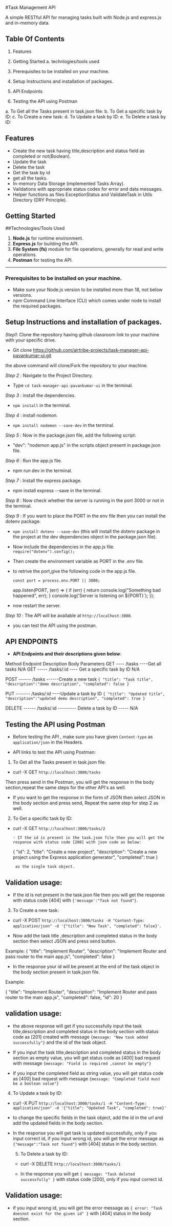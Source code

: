 #Task Management API

A simple RESTful API for managing tasks built with Node.js and express.js and in-memory data.

## Table Of Contents

1. Features
2. Getting Started
   a. technlogies/tools used

3. Prerequisites to be installed on your machine.

4. Setup Instructions and installation of packages.

5. API Endpoints

6. Testing the API using Postman

a. To Get all the Tasks present in task.json file:
b. To Get a specific task by ID:
c. To Create a new task:
d. To Update a task by ID:
e. To Delete a task by ID:

## Features

- Create the new task having title,description and status field as completed or not(Boolean).
- Update the task
- Delete the task
- Get the task by id
- get all the tasks.
- In-memory Data Storage (implemented Tasks Array).
- Vaildations with appropriate status codes for error and data messages.
- Helper functions as files ExceptionStatus and ValidateTask in Utils Directory (DRY Principle).

## Getting Started

##Technologies/Tools Used

1. **Node.js** for runtime environment.
2. **Express.js** for building the API.
3. **File System (fs)** module for file operations, generally for read and write operations.
4. **Postman** for testing the API.

---

### Prerequisites to be installed on your machine.

- Make sure your Node.js version to be installed more than 18, not below versions.
- npm Command Line Interface (CLI) which comes under node to install the required packages.

## Setup Instructions and installation of packages.

_Step1_: Clone the repository having github classroom link to your machine with your specific drive.

- Git clone https://github.com/airtribe-projects/task-manager-api-pavankumar-ui.git

the above command will clone/Fork the repository to your machine.

_Step 2_ : Navigate to the Project Directory.

- Type `cd task-manager-api-pavankumar-ui` in the terminal.

_Step 3_ : install the dependencies.

- `npm install` in the terminal.

_Step 4_ : install nodemon.

- `npm install nodemon --save-dev` in the terminal.

_Step 5_ : Now in the package.json file, add the following script:

- "dev": "nodemon app.js" in the scripts object present in package.json file.

_Step 6_ : Run the app.js file.

- npm run dev in the terminal.

_Step 7_ : Install the express package.

- npm install express --save in the terminal.

_Step 8_ : Now check whether the server is running in the port 3000 or not in the terminal.

_Step 9_ : If you want to place the PORT in the env file then you can install the dotenv package.

- `npm install dotenv --save-dev`
  (this will install the dotenv package in the project at the dev dependencies object in the package.json file).

- Now include the dependencies in the app.js file.
  `require("dotenv").config();`

- Then create the environment variable as PORT in the .env file.

- to retrive the port,give the following code in the app.js file.

  `const port = process.env.PORT || 3000;`

  app.listen(PORT, (err) => {
  if (err) {
  return console.log("Something bad happened", err);
  }
  console.log('Server is listening on ${PORT}`);
  });

- now restart the server.

_Step 10_ : The API will be available at `http://localhost:3000`.

- you can test the API using the postman.

## API ENDPOINTS

- **API Endpoints and their descriptions given below**:

Method Endpoint Description Body Parameters
GET ---- /tasks ----Get all tasks N/A
GET ----- /tasks/:id ---- Get a specific task by ID N/A

POST ------ /tasks ------Create a new task `{ "title": "Task title",
                                                "description":"demo description",
                                                 "completed": false
                                                 }`

PUT ------- /tasks/:id ----Update a task by ID `{ "title": "Updated title",
                                                  "description":"updated demo description",
                                                  "completed": true
                                                }`

DELETE ------ /tasks/:id --------- Delete a task by ID ----- N/A

## Testing the API using Postman

- Before testing the API , make sure you have given `Content-type` as `application/json` in the Headers.

- API links to test the API using Postman:

1.  To Get all the Tasks present in task.json file:

- curl -X GET `http://localhost:3000/tasks`

Then press send in the Postman, you will get the response in the body section,repeat the same steps for the other API's as well.

- If you want to get the response in the form of JSON then select JSON in the body section and press send,
  Repeat the same step for step 2 as well.

2.  To Get a specific task by ID:

- curl -X GET `http://localhost:3000/tasks/2`

      - If the id is present in the task.json file then you will get the response with status code [200] with json code as below:

  {
  "id": 2,
  "title": "Create a new project",
  "description": "Create a new project using the Express application generator",
  "completed": true
  }

       as the single task object.

## Validation usage:

- If the id is not present in the task.json file then you will get the response with status code [404]
  with `{'message':"Task not found"}`.

3.  To Create a new task:

- curl -X POST `http://localhost:3000/tasks -H "Content-Type: application/json" -d '{"title": "New Task", "completed": false}'`.

- Now add the task title ,description and completed status in the body section then select JSON and press send button.

Example:
{
"title": "Implement Router",
"description": "Implement Router and pass router to the main app.js",
"completed": false
}

- In the response your id will be present at the end of the task object in the body section present in task.json file.

Example:

{
"title": "Implement Router",
"description": "Implement Router and pass router to the main app.js",
"completed": false,
"id": 20
}

## validation usage:

- the above response will get if you successfully input the task title,description and completed status in the body section with status code as [201] created with message
  `{message: "New task added successfully"}`
  and the id of the task object.

- If you input the task title,description and completed status in the body section as empty value, you will get status code as [400] bad request with message
  `{message: "Field is required ,cannot be empty"}`

- If you input the completed field as string value, you will get status code as [400] bad request with message
  `{message: "Completed field must be a boolean value"}`

4.  To Update a task by ID:

- curl -X PUT `http://localhost:3000/tasks/1 -H "Content-Type: application/json" -d '{"title": "Updated Task", "completed": true}'`

- to change the specific fields in the task object, add the id in the url and add the updated fields in the body section.


- In the response you will get task is updated successfully, only if you input correct id,
  if you input wrong id, you will get the error message as `{"message":"Task not found"}`
  with [404] status in the body section.

  5. To Delete a task by ID:

  - curl -X DELETE `http://localhost:3000/tasks/1`

  - In the response you will get `{ message: "Task deleted successfully" }`
    with status code [200], only if you input correct id.

## Validation usage:

- if you input wrong id, you will get the error message as `{ error: "Task doesnot exist for the given id" }` with [404] status in the body section.
